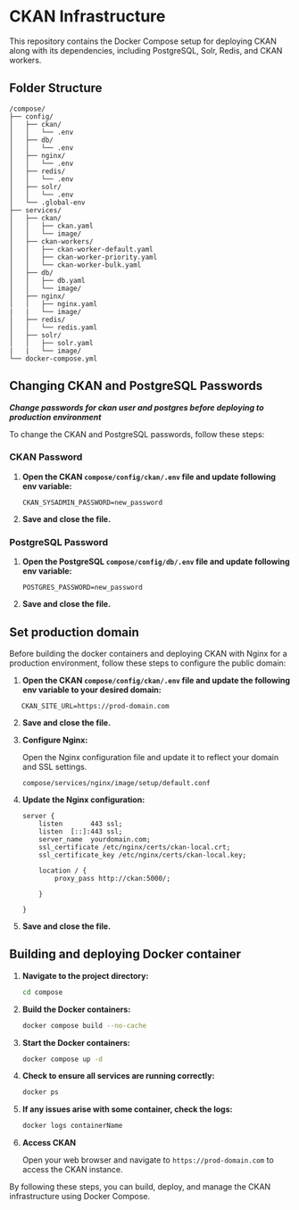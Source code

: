 # CKAN Infrastructure

This repository contains the Docker Compose setup for deploying CKAN along with its dependencies, including PostgreSQL, Solr, Redis, and CKAN workers.

## Folder Structure

```
/compose/
├── config/
│   ├── ckan/
│   │   └── .env
│   ├── db/
│   │   └── .env
│   ├── nginx/
│   │   └── .env
│   ├── redis/
│   │   └── .env
│   ├── solr/
│   │   └── .env
│   └── .global-env
├── services/
│   ├── ckan/
│   │   ├── ckan.yaml
│   │   └── image/
│   ├── ckan-workers/
│   │   ├── ckan-worker-default.yaml
│   │   ├── ckan-worker-priority.yaml
│   │   └── ckan-worker-bulk.yaml
│   ├── db/
│   │   ├── db.yaml
│   │   └── image/
│   ├── nginx/
│   │   ├── nginx.yaml
|   |   └── image/
│   ├── redis/
│   │   └── redis.yaml
│   ├── solr/
│   │   ├── solr.yaml
|   |   └── image/
└── docker-compose.yml
```

## Changing CKAN and PostgreSQL Passwords
***Change passwords for ckan user and postgres before deploying to production environment***

To change the CKAN and PostgreSQL passwords, follow these steps:

### CKAN Password

1. **Open the CKAN `compose/config/ckan/.env` file and update following env variable:**

   ```properties
   CKAN_SYSADMIN_PASSWORD=new_password
   ```
2. **Save and close the file.**

### PostgreSQL Password

1. **Open the PostgreSQL `compose/config/db/.env` file and update following env variable:**

   ```properties
   POSTGRES_PASSWORD=new_password
   ```

2. **Save and close the file.**


## Set production domain 
Before building the docker containers and deploying CKAN with Nginx for a production environment, follow these steps to configure the public domain:

1. **Open the CKAN `compose/config/ckan/.env` file and update the following env variable to your desired domain:**
```properties
   CKAN_SITE_URL=https://prod-domain.com
   ```
2. **Save and close the file.**
3. **Configure Nginx:**

   Open the Nginx configuration file and update it to reflect your domain and SSL settings.

   ```properties
   compose/services/nginx/image/setup/default.conf
   ```

4. **Update the Nginx configuration:**

   ```properties
   server {
       listen       443 ssl;
       listen  [::]:443 ssl;
       server_name  yourdomain.com;
       ssl_certificate /etc/nginx/certs/ckan-local.crt;
       ssl_certificate_key /etc/nginx/certs/ckan-local.key;
       
       location / {
           proxy_pass http://ckan:5000/;
           
       }
       
   }
   ```
5. **Save and close the file.**

## Building and deploying Docker container
1. **Navigate to the project directory:**

   ```sh
   cd compose
   ```

2. **Build the Docker containers:**

   ```sh
   docker compose build --no-cache
   ```
3. **Start the Docker containers:**
   ```sh
   docker compose up -d
   ```

3. **Check to ensure all services are running correctly:**

   ```sh
   docker ps
   ```
4. **If any issues arise with some container, check the logs:**
   ```sh
   docker logs containerName
   ```

5. **Access CKAN**

   Open your web browser and navigate to `https://prod-domain.com` to access the CKAN instance.

By following these steps, you can build, deploy, and manage the CKAN infrastructure using Docker Compose.